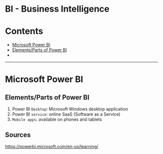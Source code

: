 # BI - Business Intelligence


Contents
=======================

* [Microsoft Power BI](#microsoft-power-bi)
* [Elements/Parts of Power BI](#elements-of-power-bi)
* []()

----

# Microsoft Power BI

## Elements/Parts of Power BI

1) Power BI `Desktop`: Microsoft Windows desktop application
2) Power BI `service`: online SaaS (Software as a Service)
3) `Mobile apps`: available on phones and tablets
































## Sources

https://powerbi.microsoft.com/en-us/learning/